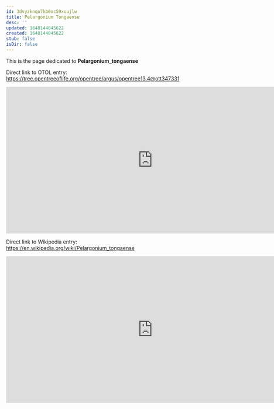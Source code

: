 ```yaml
---
id: 3dvyzknqo7kb0xc59xuujlw
title: Pelargonium Tongaense
desc: ''
updated: 1648144045622
created: 1648144045622
stub: false
isDir: false
---
```

This is the page dedicated to **Pelargonium_tongaense**


Direct link to OTOL entry: https://tree.opentreeoflife.org/opentree/argus/opentree13.4@ott347331



<html>
    <body>
    <iframe src="https://tree.opentreeoflife.org/opentree/argus/opentree13.4@ott347331"
    width="800" height="400" frameborder="0" allowfullscreen> </iframe>
    </body>
</html>
    


Direct link to Wikipedia entry: https://en.wikipedia.org/wiki/Pelargonium_tongaense



<html>
    <body>
    <iframe src="https://en.wikipedia.org/wiki/Pelargonium_tongaense"
    width="800" height="400" frameborder="0" allowfullscreen> </iframe>
    </body>
</html>
    
